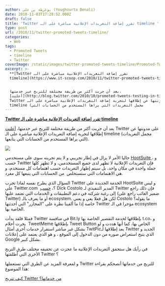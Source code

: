 ```yaml
---
author: يوغرطة بن علي (Youghourta Benali)
date: 2010-11-03T17:28:52.000Z
draft: false
title: 'Twitter تقرر إضافة التغريدات الإعلانية مباشرة على الـ timeline '
type: post
url: /2010/11/twitter-promoted-tweets-timeline/
categories:
  - Web
tags:
  - Promoted Tweets
  - timeline
  - Twitter
coverImage: /static/images/twitter-promoted-tweets-timeline/Promoted-Tweets.jpg
excerpt: >-
  **[Twitter تقرر إضافة التغريدات الإعلانية مباشرة على الـ
  timeline](https://www.it-scoop.com/2010/11/twitter-promoted-tweets-timeline)**


  بعد أن جربت أكثر من طريقة مختلفة للتربح عبر خدمتها،
  [أعلنت](http://blog.twitter.com/2010/10/promoted-tweets-testing-in-timeline.html)
  Twitter على مدونتها عن إطلاقها لتجربة إضافة التغريدات الإعلانية مباشرة على الـ
  timeline (مجمل التغريدات التي يراها المستخدم من الحسابات التي
---
```

**[Twitter تقرر إضافة التغريدات الإعلانية مباشرة على الـ timeline](https://www.it-scoop.com/2010/11/twitter-promoted-tweets-timeline)**

بعد أن جربت أكثر من طريقة مختلفة للتربح عبر خدمتها، [أعلنت](http://blog.twitter.com/2010/10/promoted-tweets-testing-in-timeline.html) Twitter على مدونتها عن إطلاقها لتجربة إضافة التغريدات الإعلانية مباشرة على الـ timeline (مجمل التغريدات التي يراها المستخدم من الحسابات التي يتابعها).

![](/static/images/twitter-promoted-tweets-timeline/Promoted-Tweets.jpg)

حاليا الأمر لا يزال في إطار تجريبي و لا يتم تجربته سوى على مستخدمي [HootSuite ](http://www.hootsuite.com/)، و حسب Twitter فإن التغريدات الإعلانية لا تظهر لدى جميع المستخدمين، و لا تظهر كلها جملة واحدة في مكان واحد، بل سيتم إظهار التغريدات حسب اهتمامات كل مستخدم، و هي الاهتمامات التي ستستخلص  من الحسابات التي يتبعها كل مغرد.

السؤال الذي يطرح نفسه لماذا تجرب Twitter الخدمة الجديدة على HootSuite و ليس على Twitter.com  ؟، [حسب](http://www.businessinsider.com/twitter-ceo-heres-why-were-testing-ads-on-hootsuite-not-twittercom-2010-11) Dick Costolo المدير التنفيذي لـ Twitter فإن ذلك راجع إلى رغبة شركته في دعم التطبيقات و الخدمات التي تعتمد عليها (ضمير الغائب راجع على Twitter) أو ما يعرف بالـ ecosystem. لكن هل فعلا يعي و يعني Costolo ما يقوله؟ خاصة إذا ما ألقينا نظرة على "المجازر" التي أحدثتها Twitter مؤخرا في الـ ecosystem الخاصة بها.

فمثلا فلقد بدأت Twitter في منافسة Bit.ly بإطلاقها لخدمة التقصير الخاصة بها t.co، و بخرت أحلام  TweetMeme بإطلاقها Tweet Button الخاص بها، كما أنها هددت و لو بشكل غير مباشر استقرار خدمات أخرى أمثال TwitPicبعد إطلاقها لـ Twitter الجديد و الذي يتيح استعراض صوره من دون الدخول إلى الموقع ، و هو الذي يعتمد على إعلانات Google بشكل كبير.

في رأيك هل ستحقق التغريدات الإعلانية ما عجزت عن تحقيقه مختلف طرق التربح الأخرى التي أطلقتها Twitter ؟

و لمعرفة المزيد عن الطرق التي تستعملها Twitter للتربح من خدماتها أنصحكم بقراءة هذا الموضوع:

[كيف تتربح Twitter من خدماتها؟](https://socialmedia4arab.com/2010/09/twitter-monetization/)
